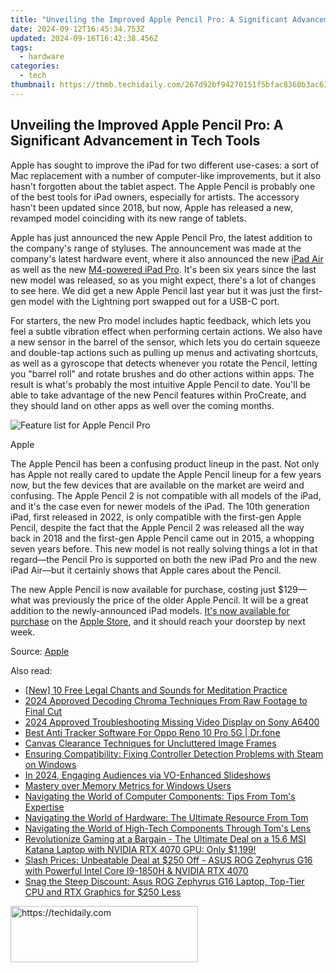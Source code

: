 ```yaml
---
title: "Unveiling the Improved Apple Pencil Pro: A Significant Advancement in Tech Tools"
date: 2024-09-12T16:45:34.753Z
updated: 2024-09-16T16:42:38.456Z
tags:
  - hardware
categories:
  - tech
thumbnail: https://thmb.techidaily.com/267d92bf94270151f5bfac8360b3ac61e42f156ac8997243316d48f1378e1df1.jpg
---
```


## Unveiling the Improved Apple Pencil Pro: A Significant Advancement in Tech Tools

Apple has sought to improve the iPad for two different use-cases: a sort of Mac replacement with a number of computer-like improvements, but it also hasn't forgotten about the tablet aspect. The Apple Pencil is probably one of the best tools for iPad owners, especially for artists. The accessory hasn't been updated since 2018, but now, Apple has released a new, revamped model coinciding with its new range of tablets.

 Apple has just announced the new Apple Pencil Pro, the latest addition to the company's range of styluses. The announcement was made at the company's latest hardware event, where it also announced the new [iPad Air](https://win-answers.techidaily.com/optimizing-fallout-4-performance-for-lightning-fast-loads/) as well as the new [M4-powered iPad Pro](https://some-guidance.techidaily.com/new-transform-your-note-habits-with-mematics-tools/). It's been six years since the last new model was released, so as you might expect, there's a lot of changes to see here. We did get a new Apple Pencil last year but it was just the first-gen model with the Lightning port swapped out for a USB-C port.

 For starters, the new Pro model includes haptic feedback, which lets you feel a subtle vibration effect when performing certain actions. We also have a new sensor in the barrel of the sensor, which lets you do certain squeeze and double-tap actions such as pulling up menus and activating shortcuts, as well as a gyroscope that detects whenever you rotate the Pencil, letting you "barrel roll" and rotate brushes and do other actions within apps. The result is what's probably the most intuitive Apple Pencil to date. You'll be able to take advantage of the new Pencil features within ProCreate, and they should land on other apps as well over the coming months.

![Feature list for Apple Pencil Pro](https://static1.howtogeekimages.com/wordpress/wp-content/uploads/2024/05/screenshot-05-07-2024-143624.jpg) 

Apple

 The Apple Pencil has been a confusing product lineup in the past. Not only has Apple not really cared to update the Apple Pencil lineup for a few years now, but the few devices that are available on the market are weird and confusing. The Apple Pencil 2 is not compatible with all models of the iPad, and it's the case even for newer models of the iPad. The 10th generation iPad, first released in 2022, is only compatible with the first-gen Apple Pencil, despite the fact that the Apple Pencil 2 was released all the way back in 2018 and the first-gen Apple Pencil came out in 2015, a whopping seven years before. This new model is not really solving things a lot in that regard—the Pencil Pro is supported on both the new iPad Pro and the new iPad Air—but it certainly shows that Apple cares about the Pencil.

 The new Apple Pencil is now available for purchase, costing just $129—what was previously the price of the older Apple Pencil. It will be a great addition to the newly-announced iPad models. [It's now available for purchase](https://www.apple.com/us/shop/goto/product/MX2D3) on the [Apple Store](https://www.apple.com/apple-pencil/), and it should reach your doorstep by next week.

 Source: [Apple](https://www.apple.com/newsroom/2024/05/apple-unveils-stunning-new-ipad-pro-with-m4-chip-and-apple-pencil-pro/)

<ins class="adsbygoogle"
     style="display:block"
     data-ad-format="autorelaxed"
     data-ad-client="ca-pub-7571918770474297"
     data-ad-slot="1223367746"></ins>

<ins class="adsbygoogle"
     style="display:block"
     data-ad-client="ca-pub-7571918770474297"
     data-ad-slot="8358498916"
     data-ad-format="auto"
     data-full-width-responsive="true"></ins>

<span class="atpl-alsoreadstyle">Also read:</span>
<div><ul>
<li><a href="https://extra-tips.techidaily.com/new-10-free-legal-chants-and-sounds-for-meditation-practice/"><u>[New] 10 Free Legal Chants and Sounds for Meditation Practice</u></a></li>
<li><a href="https://youtube-web.techidaily.com/approved-decoding-chroma-techniques-from-raw-footage-to-final-cut/"><u>2024 Approved Decoding Chroma Techniques From Raw Footage to Final Cut</u></a></li>
<li><a href="https://some-guidance.techidaily.com/2024-approved-troubleshooting-missing-video-display-on-sony-a6400/"><u>2024 Approved Troubleshooting Missing Video Display on Sony A6400</u></a></li>
<li><a href="https://android-location-track.techidaily.com/best-anti-tracker-software-for-oppo-reno-10-pro-5g-drfone-by-drfone-virtual-android/"><u>Best Anti Tracker Software For Oppo Reno 10 Pro 5G | Dr.fone</u></a></li>
<li><a href="https://extra-resources.techidaily.com/canvas-clearance-techniques-for-uncluttered-image-frames/"><u>Canvas Clearance Techniques for Uncluttered Image Frames</u></a></li>
<li><a href="https://program-issues.techidaily.com/ensuring-compatibility-fixing-controller-detection-problems-with-steam-on-windows/"><u>Ensuring Compatibility: Fixing Controller Detection Problems with Steam on Windows</u></a></li>
<li><a href="https://digital-screen-recording.techidaily.com/in-2024-engaging-audiences-via-vo-enhanced-slideshows/"><u>In 2024, Engaging Audiences via VO-Enhanced Slideshows</u></a></li>
<li><a href="https://win11.techidaily.com/mastery-over-memory-metrics-for-windows-users/"><u>Mastery over Memory Metrics for Windows Users</u></a></li>
<li><a href="https://hardware-tips.techidaily.com/navigating-the-world-of-computer-components-tips-from-toms-expertise/"><u>Navigating the World of Computer Components: Tips From Tom's Expertise</u></a></li>
<li><a href="https://hardware-tips.techidaily.com/navigating-the-world-of-hardware-the-ultimate-resource-from-tom/"><u>Navigating the World of Hardware: The Ultimate Resource From Tom</u></a></li>
<li><a href="https://hardware-tips.techidaily.com/navigating-the-world-of-high-tech-components-through-toms-lens/"><u>Navigating the World of High-Tech Components Through Tom's Lens</u></a></li>
<li><a href="https://hardware-tips.techidaily.com/revolutionize-gaming-at-a-bargain-the-ultimate-deal-on-a-156-msi-katana-laptop-with-nvidia-rtx-4070-gpu-only-1199/"><u>Revolutionize Gaming at a Bargain - The Ultimate Deal on a 15.6 MSI Katana Laptop with NVIDIA RTX 4070 GPU: Only $1,199!</u></a></li>
<li><a href="https://hardware-tips.techidaily.com/slash-prices-unbeatable-deal-at-250-off-asus-rog-zephyrus-g16-with-powerful-intel-core-i9-1850h-and-nvidia-rtx-4070/"><u>Slash Prices: Unbeatable Deal at $250 Off - ASUS ROG Zephyrus G16 with Powerful Intel Core I9-1850H & NVIDIA RTX 4070</u></a></li>
<li><a href="https://hardware-tips.techidaily.com/snag-the-steep-discount-asus-rog-zephyrus-g16-laptop-top-tier-cpu-and-rtx-graphics-for-250-less/"><u>Snag the Steep Discount: Asus ROG Zephyrus G16 Laptop, Top-Tier CPU and RTX Graphics for $250 Less</u></a></li>
</ul></div>

<!-- affiliate ads begin -->
<a href="https://aligracehair.sjv.io/c/5597632/2135356/19272" target="_top" id="2135356">
  <img src="//a.impactradius-go.com/display-ad/19272-2135356" border="0" alt="https://techidaily.com" width="300" height="90"/>
</a>
<img height="0" width="0" src="https://aligracehair.sjv.io/i/5597632/2135356/19272" style="position:absolute;visibility:hidden;" border="0" />
<!-- affiliate ads end -->

